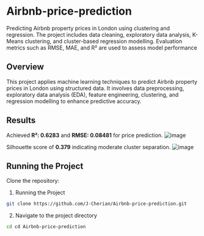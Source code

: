 # Airbnb-price-prediction
Predicting Airbnb property prices in London using clustering and regression. The project includes data cleaning, exploratory data analysis, K-Means clustering, and cluster-based regression modelling. Evaluation metrics such as RMSE, MAE, and R² are used to assess model performance

## Overview
This project applies machine learning techniques to predict Airbnb property prices in London using structured data. It involves data preprocessing, exploratory data analysis (EDA), feature engineering, clustering, and regression modelling to enhance predictive accuracy.

## Results

Achieved **R²: 0.6283** and **RMSE: 0.08481** for price prediction.
![image](https://github.com/user-attachments/assets/a4324ea9-ef10-4244-9d86-5a70a1156729)

Silhouette score of **0.379** indicating moderate cluster separation.
![image](https://github.com/user-attachments/assets/98bfd9f3-a60e-4dea-936b-f3f7ccbb5126)




## Running the Project
Clone the repository:

1. Running the Project
```sh
git clone https://github.com/J-Cherian/Airbnb-price-prediction.git
```
2. Navigate to the project directory
```sh
cd cd Airbnb-price-prediction
```
